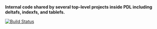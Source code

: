 **Internal code shared by several top-level projects inside PDL including deltafs, indexfs, and tablefs.**

[![Build Status](https://travis-ci.org/pdlfs/pdlfs-common.svg?branch=master)](https://travis-ci.org/pdlfs/pdlfs-common)
